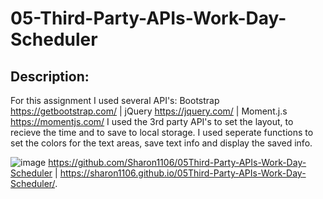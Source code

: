 # 05-Third-Party-APIs-Work-Day-Scheduler
## Description:
For this assignment I used several API's: Bootstrap  https://getbootstrap.com/ | jQuery https://jquery.com/ | Moment.j.s https://momentjs.com/
I used the 3rd party API's to set the layout, to recieve the time and to save to local storage.
I used seperate functions to set the colors for the text areas, save text info and display the saved info. 

![image](https://user-images.githubusercontent.com/30086519/108946388-3294c980-7613-11eb-8a5e-32f0e24a8b85.png)
https://github.com/Sharon1106/05Third-Party-APIs-Work-Day-Scheduler | https://sharon1106.github.io/05Third-Party-APIs-Work-Day-Scheduler/.
